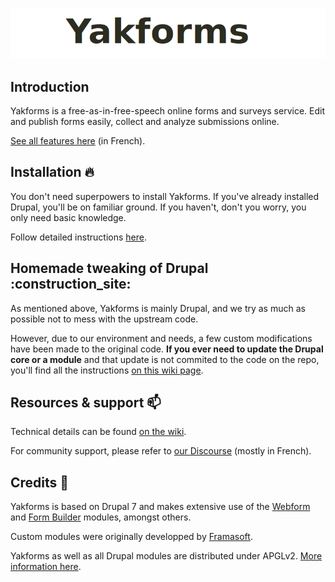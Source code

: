 ![logo](yakforms_logo.png)

## Introduction

Yakforms is a free-as-in-free-speech online forms and surveys service. Edit and publish forms easily, collect and analyze submissions online.

[See all features here](https://docs.framasoft.org/fr/framaforms/) (in French).

## Installation :fire:
You don't need superpowers to install Yakforms. If you've already installed Drupal, you'll be on familiar ground. If you haven't, don't you worry, you only need basic knowledge.

Follow detailed instructions [here](https://framagit.org/framasoft/framaforms/-/wikis/Installing-Yakforms-through-the-installation-profile).

## Homemade tweaking of Drupal :construction_site:
As mentioned above, Yakforms is mainly Drupal, and we try as much as possible not to mess with the upstream code.

However, due to our environment and needs, a few custom modifications have been made to the original code. **If you ever need to update the Drupal core or a module** and that update is not commited to the code on the repo, you'll find all the instructions [on this wiki page](https://framagit.org/framasoft/framaforms/-/wikis/modifications).

## Resources & support :mailbox:
Technical details can be found [on the wiki](https://framagit.org/framasoft/framaforms/-/wikis/home).

For community support, please refer to [our Discourse](https://framacolibri.org) (mostly in French).

## Credits :muscle:
Yakforms is based on Drupal 7 and makes extensive use of the [Webform](https://www.drupal.org/project/webform/) and [Form Builder](https://www.drupal.org/project/form_builder/) modules, amongst others.

Custom modules were originally developped by [Framasoft](https://framasoft.org/en/).

Yakforms as well as all Drupal modules are distributed under APGLv2. [More information here](LICENSE.txt).
